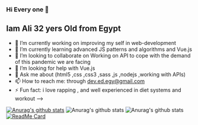 ### Hi Every one 👋
## Iam Ali 32 yers Old from Egypt 

- 🔭 I’m currently working on improving my self in web-development 
- 🌱 I’m currently learning  advanced JS patterns and algorithms  and Vue.js 
- 👯 I’m looking to collaborate on Working on API to cope with the demand of this pandemic we are facing
- 🤔 I’m looking for help with  Vue.js
- 💬 Ask me about   (html5 ,css ,css3 ,sass ,js ,nodejs ,working with APIs) 
- 📫 How to reach me: through dev.ed.egy@gmail.com
- ⚡ Fun fact: i love rapping  , and well experienced in diet systems and workout 
-->


[![Anurag's github stats](https://github-readme-stats.vercel.app/api?username=Arigatouz)](https://github.com/anuraghazra/github-readme-stats)
![Anurag's github stats](https://github-readme-stats.vercel.app/api?username=Arigatouz&count_private=true)
![Anurag's github stats](https://github-readme-stats.vercel.app/api?username=Arigatouz&show_icons=true&theme=radical)
[![ReadMe Card](https://github-readme-stats.vercel.app/api/pin/?username=Arigatouz&repo=github-readme-stats)](https://github.com/anuraghazra/github-readme-stats)
